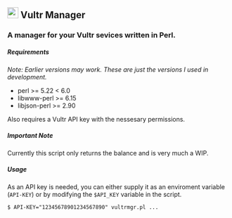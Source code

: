 ## <img width=25px src="https://www.vultr.com/dist/img/brand/logo_v_onwhite.svg">&nbsp;Vultr Manager

### A manager for your Vultr sevices written in Perl.

##### Requirements

*Note: Earlier versions may work. These are just the versions I used in development.*

* perl >= 5.22 < 6.0
* libwww-perl >= 6.15
* libjson-perl >= 2.90

Also requires a Vultr API key with the nessesary permissions.

##### Important Note

Currently this script only returns the balance and is very much a WIP.

##### Usage

As an API key is needed, you can either supply it as an enviroment variable (`API-KEY`) or by modifying the `$API_KEY` variable in the script.

    $ API-KEY="12345678901234567890" vultrmgr.pl ...
